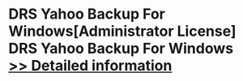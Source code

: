 # DRS Yahoo Backup For Windows[Administrator License]<br />DRS Yahoo Backup For Windows<br />[>> Detailed information](https://secure.shareit.com/shareit/product.html?productid=301004175&affiliateid=200057808)